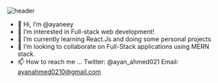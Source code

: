 ![header](https://capsule-render.vercel.app/api?type=wave&color=auto&height=300&section=header&text=capsule%20render&fontSize=90)

- 👋 Hi, I’m @ayaneey
- 👀 I’m interested in Full-stack web development!
- 🌱 I’m currently learning React.Js and doing some personal projects
- 💞️ I’m looking to collaborate on Full-Stack applications using MERN stack.
- 📫 How to reach me ...
Twitter: @ayan_ahmed021
Email: ayanahmed0210@gmail.com

<!---
ayaneey/ayaneey is a ✨ special ✨ repository because its `README.md` (this file) appears on your GitHub profile.
You can click the Preview link to take a look at your changes.
--->
